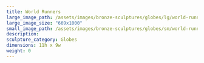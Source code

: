```yaml
---
title: World Runners
large_image_path: /assets/images/bronze-sculptures/globes/lg/world-runners.jpg
large_image_size: "669x1000"
small_image_path: /assets/images/bronze-sculptures/globes/sm/world-runners.jpg
description:
sculpture_category: Globes
dimensions: 11h x 9w
weight: 0
---
```

